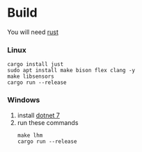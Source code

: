 # Build

You will need [rust](https://www.rust-lang.org/tools/install)
### Linux
```
cargo install just
sudo apt install make bison flex clang -y
make libsensors
cargo run --release
```
### Windows
1. install [dotnet 7](https://dotnet.microsoft.com/en-us/download/dotnet/7.0)
2. run these commands
    ```
    make lhm
    cargo run --release
    ```